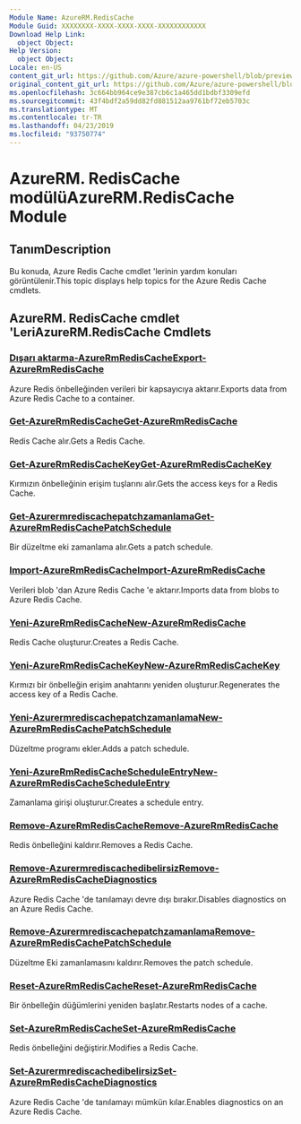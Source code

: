 ```yaml
---
Module Name: AzureRM.RedisCache
Module Guid: XXXXXXXX-XXXX-XXXX-XXXX-XXXXXXXXXXXX
Download Help Link:
  object Object: 
Help Version:
  object Object: 
Locale: en-US
content_git_url: https://github.com/Azure/azure-powershell/blob/preview/src/ResourceManager/RedisCache/Commands.RedisCache/help/AzureRM.RedisCache.md
original_content_git_url: https://github.com/Azure/azure-powershell/blob/preview/src/ResourceManager/RedisCache/Commands.RedisCache/help/AzureRM.RedisCache.md
ms.openlocfilehash: 3c664bb964ce9e387cb6c1a465dd1bdbf3309efd
ms.sourcegitcommit: 43f4bdf2a59dd82fd881512aa9761bf72eb5703c
ms.translationtype: MT
ms.contentlocale: tr-TR
ms.lasthandoff: 04/23/2019
ms.locfileid: "93750774"
---
```

# <span data-ttu-id="e2892-101">AzureRM. RedisCache modülü</span><span class="sxs-lookup"><span data-stu-id="e2892-101">AzureRM.RedisCache Module</span></span>
## <span data-ttu-id="e2892-102">Tanım</span><span class="sxs-lookup"><span data-stu-id="e2892-102">Description</span></span>
<span data-ttu-id="e2892-103">Bu konuda, Azure Redis Cache cmdlet 'lerinin yardım konuları görüntülenir.</span><span class="sxs-lookup"><span data-stu-id="e2892-103">This topic displays help topics for the Azure Redis Cache cmdlets.</span></span>

## <span data-ttu-id="e2892-104">AzureRM. RedisCache cmdlet 'Leri</span><span class="sxs-lookup"><span data-stu-id="e2892-104">AzureRM.RedisCache Cmdlets</span></span>
### [<span data-ttu-id="e2892-105">Dışarı aktarma-AzureRmRedisCache</span><span class="sxs-lookup"><span data-stu-id="e2892-105">Export-AzureRmRedisCache</span></span>](Export-AzureRmRedisCache.md)
<span data-ttu-id="e2892-106">Azure Redis önbelleğinden verileri bir kapsayıcıya aktarır.</span><span class="sxs-lookup"><span data-stu-id="e2892-106">Exports data from Azure Redis Cache to a container.</span></span>

### [<span data-ttu-id="e2892-107">Get-AzureRmRedisCache</span><span class="sxs-lookup"><span data-stu-id="e2892-107">Get-AzureRmRedisCache</span></span>](Get-AzureRmRedisCache.md)
<span data-ttu-id="e2892-108">Redis Cache alır.</span><span class="sxs-lookup"><span data-stu-id="e2892-108">Gets a Redis Cache.</span></span>

### [<span data-ttu-id="e2892-109">Get-AzureRmRedisCacheKey</span><span class="sxs-lookup"><span data-stu-id="e2892-109">Get-AzureRmRedisCacheKey</span></span>](Get-AzureRmRedisCacheKey.md)
<span data-ttu-id="e2892-110">Kırmızın önbelleğinin erişim tuşlarını alır.</span><span class="sxs-lookup"><span data-stu-id="e2892-110">Gets the access keys for a Redis Cache.</span></span>

### [<span data-ttu-id="e2892-111">Get-Azurermrediscachepatchzamanlama</span><span class="sxs-lookup"><span data-stu-id="e2892-111">Get-AzureRmRedisCachePatchSchedule</span></span>](Get-AzureRmRedisCachePatchSchedule.md)
<span data-ttu-id="e2892-112">Bir düzeltme eki zamanlama alır.</span><span class="sxs-lookup"><span data-stu-id="e2892-112">Gets a patch schedule.</span></span>

### [<span data-ttu-id="e2892-113">Import-AzureRmRedisCache</span><span class="sxs-lookup"><span data-stu-id="e2892-113">Import-AzureRmRedisCache</span></span>](Import-AzureRmRedisCache.md)
<span data-ttu-id="e2892-114">Verileri blob 'dan Azure Redis Cache 'e aktarır.</span><span class="sxs-lookup"><span data-stu-id="e2892-114">Imports data from blobs to Azure Redis Cache.</span></span>

### [<span data-ttu-id="e2892-115">Yeni-AzureRmRedisCache</span><span class="sxs-lookup"><span data-stu-id="e2892-115">New-AzureRmRedisCache</span></span>](New-AzureRmRedisCache.md)
<span data-ttu-id="e2892-116">Redis Cache oluşturur.</span><span class="sxs-lookup"><span data-stu-id="e2892-116">Creates a Redis Cache.</span></span>

### [<span data-ttu-id="e2892-117">Yeni-AzureRmRedisCacheKey</span><span class="sxs-lookup"><span data-stu-id="e2892-117">New-AzureRmRedisCacheKey</span></span>](New-AzureRmRedisCacheKey.md)
<span data-ttu-id="e2892-118">Kırmızı bir önbelleğin erişim anahtarını yeniden oluşturur.</span><span class="sxs-lookup"><span data-stu-id="e2892-118">Regenerates the access key of a Redis Cache.</span></span>

### [<span data-ttu-id="e2892-119">Yeni-Azurermrediscachepatchzamanlama</span><span class="sxs-lookup"><span data-stu-id="e2892-119">New-AzureRmRedisCachePatchSchedule</span></span>](New-AzureRmRedisCachePatchSchedule.md)
<span data-ttu-id="e2892-120">Düzeltme programı ekler.</span><span class="sxs-lookup"><span data-stu-id="e2892-120">Adds a patch schedule.</span></span>

### [<span data-ttu-id="e2892-121">Yeni-AzureRmRedisCacheScheduleEntry</span><span class="sxs-lookup"><span data-stu-id="e2892-121">New-AzureRmRedisCacheScheduleEntry</span></span>](New-AzureRmRedisCacheScheduleEntry.md)
<span data-ttu-id="e2892-122">Zamanlama girişi oluşturur.</span><span class="sxs-lookup"><span data-stu-id="e2892-122">Creates a schedule entry.</span></span>

### [<span data-ttu-id="e2892-123">Remove-AzureRmRedisCache</span><span class="sxs-lookup"><span data-stu-id="e2892-123">Remove-AzureRmRedisCache</span></span>](Remove-AzureRmRedisCache.md)
<span data-ttu-id="e2892-124">Redis önbelleğini kaldırır.</span><span class="sxs-lookup"><span data-stu-id="e2892-124">Removes a Redis Cache.</span></span>

### [<span data-ttu-id="e2892-125">Remove-Azurermrediscachedibelirsiz</span><span class="sxs-lookup"><span data-stu-id="e2892-125">Remove-AzureRmRedisCacheDiagnostics</span></span>](Remove-AzureRmRedisCacheDiagnostics.md)
<span data-ttu-id="e2892-126">Azure Redis Cache 'de tanılamayı devre dışı bırakır.</span><span class="sxs-lookup"><span data-stu-id="e2892-126">Disables diagnostics on an Azure Redis Cache.</span></span>

### [<span data-ttu-id="e2892-127">Remove-Azurermrediscachepatchzamanlama</span><span class="sxs-lookup"><span data-stu-id="e2892-127">Remove-AzureRmRedisCachePatchSchedule</span></span>](Remove-AzureRmRedisCachePatchSchedule.md)
<span data-ttu-id="e2892-128">Düzeltme Eki zamanlamasını kaldırır.</span><span class="sxs-lookup"><span data-stu-id="e2892-128">Removes the patch schedule.</span></span>

### [<span data-ttu-id="e2892-129">Reset-AzureRmRedisCache</span><span class="sxs-lookup"><span data-stu-id="e2892-129">Reset-AzureRmRedisCache</span></span>](Reset-AzureRmRedisCache.md)
<span data-ttu-id="e2892-130">Bir önbelleğin düğümlerini yeniden başlatır.</span><span class="sxs-lookup"><span data-stu-id="e2892-130">Restarts nodes of a cache.</span></span>

### [<span data-ttu-id="e2892-131">Set-AzureRmRedisCache</span><span class="sxs-lookup"><span data-stu-id="e2892-131">Set-AzureRmRedisCache</span></span>](Set-AzureRmRedisCache.md)
<span data-ttu-id="e2892-132">Redis önbelleğini değiştirir.</span><span class="sxs-lookup"><span data-stu-id="e2892-132">Modifies a Redis Cache.</span></span>

### [<span data-ttu-id="e2892-133">Set-Azurermrediscachedibelirsiz</span><span class="sxs-lookup"><span data-stu-id="e2892-133">Set-AzureRmRedisCacheDiagnostics</span></span>](Set-AzureRmRedisCacheDiagnostics.md)
<span data-ttu-id="e2892-134">Azure Redis Cache 'de tanılamayı mümkün kılar.</span><span class="sxs-lookup"><span data-stu-id="e2892-134">Enables diagnostics on an Azure Redis Cache.</span></span>

